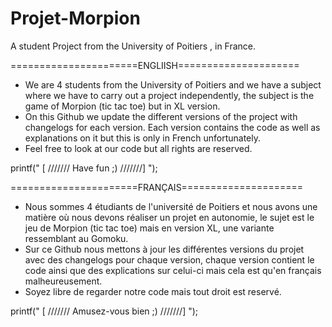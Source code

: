 # Projet-Morpion
A student Project from the University of Poitiers , in France.


======================ENGLIISH=====================
* We are 4 students from the University of Poitiers and we have a subject where we have to carry out a project independently, 
  the subject is the game of Morpion (tic tac toe) but in XL version.
* On this Github we update the different versions of the project with changelogs for each version. Each version contains 
  the code as well as explanations on it but this is only in French unfortunately.
* Feel free to look at our code but all rights are reserved. 

printf(" [ ///////  Have fun ;) ///////] ");



======================FRANÇAIS=====================
* Nous sommes 4 étudiants de l'université de Poitiers et nous avons une matière où nous devons réaliser un projet en autonomie, 
  le sujet est le jeu de Morpion (tic tac toe) mais en version XL, une variante ressemblant au Gomoku. 
* Sur ce Github nous mettons à jour les différentes versions du projet avec des changelogs pour chaque version, chaque version
  contient le code ainsi que des explications sur celui-ci mais cela est qu'en français malheureusement.
* Soyez libre de regarder notre code mais tout droit est reservé. 

printf(" [ /////// Amusez-vous bien ;) ///////] ");
